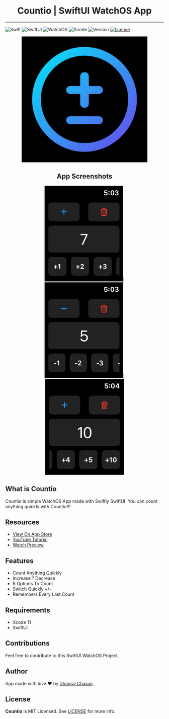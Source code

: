 <h1 align="center">Countio | SwiftUI WatchOS App</h1>

---

![Swift](https://img.shields.io/badge/swift-5.1-orange.svg?style=for-the-badge)
![SwiftUI](https://img.shields.io/badge/use-swift_ui-blue.svg?style=for-the-badge)
![WatchOS](https://img.shields.io/badge/platform-watchos-purple.svg?style=for-the-badge)
![Xcode](https://img.shields.io/badge/Xcode-11-blue.svg?style=for-the-badge)
![Version](https://img.shields.io/badge/Version-1.0-blue.svg?style=for-the-badge)
[![license](https://img.shields.io/github/license/sgr-ksmt/FireTodo.svg?style=for-the-badge)](https://github.com/dhanrajdc7/Countio/blob/master/LICENSE.txt)

<p align="center">
  <img src="Screenshots/countioLogo.png" width="400">
</p>

<h2 align="center">App Screenshots</h2>

<p align="center">
  <img src="Screenshots/img1.png" width="250">|<img src="Screenshots/img2.png" width="250">|<img src="Screenshots/img3.png" width="250">
</p>

## What is Countio
Countio is simple WatchOS App made with Swiftly SwiftUI. You can count anything quickly with Countio!!!

## Resources
* [View On App Store](https://apps.apple.com/in/app/countio/id1510104828)
* [YouTube Tutorial](https://youtu.be/EWuTnjmEnHM)
* [Watch Preview](https://youtu.be/BBnCv3G8VgY)

## Features
* Count Anything Quickly
* Increase ? Decrease
* 6 Options To Count
* Switch Quickly +/-
* Remembers Every Last Count

## Requirements
* Xcode 11
* SwiftUI

## Contributions
Feel free to contribute to this SwiftUI WatchOS Project.

## Author
App made with love ❤️ by [Dhanraj Chavan](https://github.com/dhanrajdc7) 

## License
**Countio** is MIT Licensed. See [LICENSE](LICENCE.txt) for more info.
